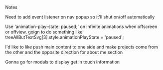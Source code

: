 Notes

Need to add event listener on nav popup so it'll shut on/off automatically

Use 'animation-play-state: paused;' on infinite animations when offscreen or offview.
goign to do something like treeAllButTextSvg[3].style.animationPlayState = 'paused';

I'd like to like push main content to one side and make projects come from the other and the opposite direction for about me section

Gonna go for modals to display get in touch information